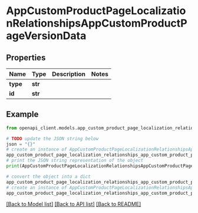 # AppCustomProductPageLocalizationRelationshipsAppCustomProductPageVersionData


## Properties

Name | Type | Description | Notes
------------ | ------------- | ------------- | -------------
**type** | **str** |  | 
**id** | **str** |  | 

## Example

```python
from openapi_client.models.app_custom_product_page_localization_relationships_app_custom_product_page_version_data import AppCustomProductPageLocalizationRelationshipsAppCustomProductPageVersionData

# TODO update the JSON string below
json = "{}"
# create an instance of AppCustomProductPageLocalizationRelationshipsAppCustomProductPageVersionData from a JSON string
app_custom_product_page_localization_relationships_app_custom_product_page_version_data_instance = AppCustomProductPageLocalizationRelationshipsAppCustomProductPageVersionData.from_json(json)
# print the JSON string representation of the object
print(AppCustomProductPageLocalizationRelationshipsAppCustomProductPageVersionData.to_json())

# convert the object into a dict
app_custom_product_page_localization_relationships_app_custom_product_page_version_data_dict = app_custom_product_page_localization_relationships_app_custom_product_page_version_data_instance.to_dict()
# create an instance of AppCustomProductPageLocalizationRelationshipsAppCustomProductPageVersionData from a dict
app_custom_product_page_localization_relationships_app_custom_product_page_version_data_from_dict = AppCustomProductPageLocalizationRelationshipsAppCustomProductPageVersionData.from_dict(app_custom_product_page_localization_relationships_app_custom_product_page_version_data_dict)
```
[[Back to Model list]](../README.md#documentation-for-models) [[Back to API list]](../README.md#documentation-for-api-endpoints) [[Back to README]](../README.md)


